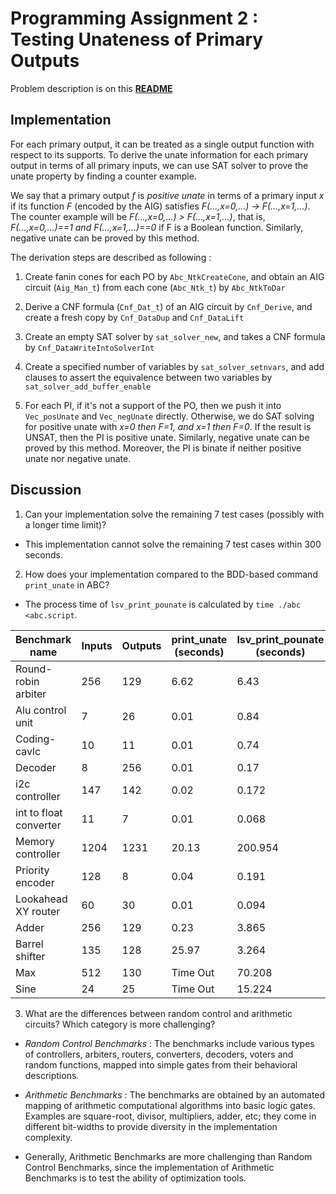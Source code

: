 # Programming Assignment 2 : Testing Unateness of Primary Outputs

Problem description is on this [**README**](https://github.com/NTU-ALComLab/LSV-PA/blob/master/lsv/pa2/README.md)

## Implementation

For each primary output, it can be treated as a single output function with respect to its supports. To derive the unate information for each primary output in terms of all primary inputs, we can use SAT solver to prove the unate property by finding a counter example. 

We say that a primary output _f_ is _positive unate_ in terms of a primary input _x_ if its function _F_ (encoded by the AIG) satisfies _F(...,x=0,...) &rarr; F(...,x=1,...)_. The counter example will be _F(...,x=0,...) > F(...,x=1,...)_, that is, _F(...,x=0,...)==1 and F(...,x=1,...)==0_ if F is a Boolean function. Similarly, negative unate can be proved by this method.

The derivation steps are described as following : 

1. Create fanin cones for each PO by `Abc_NtkCreateCone`, and obtain an AIG circuit (`Aig_Man_t`) from each cone (`Abc_Ntk_t`) by `Abc_NtkToDar`

2. Derive a CNF formula (`Cnf_Dat_t`) of an AIG circuit by `Cnf_Derive`, and create a fresh copy by `Cnf_DataDup` and `Cnf_DataLift`

3. Create an empty SAT solver by `sat_solver_new`, and takes a CNF formula by `Cnf_DataWriteIntoSolverInt`

4. Create a specified number of variables by `sat_solver_setnvars`, and add clauses to assert the equivalence between two variables by `sat_solver_add_buffer_enable`

5. For each PI, if it's not a support of the PO, then we push it into `Vec_posUnate` and `Vec_negUnate` directly. Otherwise, we do SAT solving for positive unate with _x=0 then F=1, and x=1 then F=0_. If the result is UNSAT, then the PI is positive unate. Similarly, negative unate can be proved by this method. Moreover, the PI is binate if neither positive unate nor negative unate.

## Discussion

1. Can your implementation solve the remaining 7 test cases (possibly with a longer time limit)?

-   This implementation cannot solve the remaining 7 test cases within 300 seconds.

2. How does your implementation compared to the BDD-based command `print_unate` in ABC?

-   The process time of `lsv_print_pounate` is calculated by `time ./abc <abc.script`.

| Benchmark name | Inputs | Outputs | print_unate (seconds) | lsv_print_pounate (seconds) |
| ------------- | ------------- | ------------- | ------------- | ------------- | 
| Round-robin arbiter | 256 | 129 | 6.62 | 6.43 | 
| Alu control unit | 7 | 26 | 0.01 | 0.84 |
| Coding-cavlc | 10 | 11 | 0.01 | 0.74 |
| Decoder | 8 | 256 | 0.01 | 0.17 |
| i2c controller | 147 | 142 | 0.02 | 0.172 |
| int to float converter | 11 | 7 | 0.01 | 0.068 |
| Memory controller | 1204 | 1231 | 20.13 | 200.954 |
| Priority encoder | 128 | 8 | 0.04 | 0.191 |
| Lookahead XY router | 60 | 30 | 0.01 | 0.094 |
| Adder | 256 | 129 | 0.23 | 3.865 | 
| Barrel shifter | 135 | 128 | 25.97 | 3.264 |
| Max | 512 | 130 | Time Out | 70.208 |
| Sine | 24 | 25 | Time Out | 15.224 |

3. What are the differences between random control and arithmetic circuits? Which category is more challenging?

-   *Random Control Benchmarks* : The benchmarks include various types of controllers, arbiters, routers, converters, decoders, voters and random functions, mapped into simple gates from their behavioral descriptions.

-   *Arithmetic Benchmarks* : The benchmarks are obtained by an automated mapping of arithmetic computational algorithms into basic logic gates. Examples are square-root, divisor, multipliers, adder, etc; they come in different bit-widths to provide diversity in the implementation complexity.

-   Generally, Arithmetic Benchmarks are more challenging than Random Control Benchmarks, since the implementation of Arithmetic Benchmarks is to test the ability of optimization tools. 
